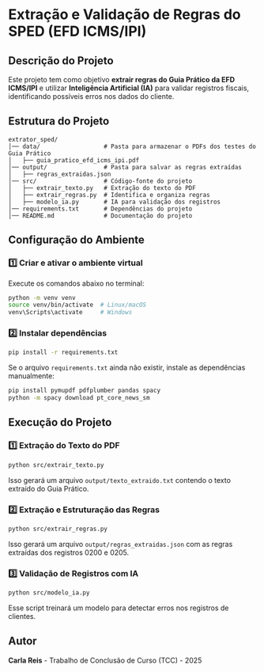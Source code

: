 # Extração e Validação de Regras do SPED (EFD ICMS/IPI)

## Descrição do Projeto

Este projeto tem como objetivo **extrair regras do Guia Prático da EFD ICMS/IPI** e utilizar **Inteligência Artificial (IA)** para validar registros fiscais, identificando possíveis erros nos dados do cliente.

## Estrutura do Projeto

```plaintext
extrator_sped/
│── data/                  # Pasta para armazenar o PDFs dos testes do Guia Prático
│   ├── guia_pratico_efd_icms_ipi.pdf
│── output/                # Pasta para salvar as regras extraídas
│   ├── regras_extraidas.json
│── src/                   # Código-fonte do projeto
│   ├── extrair_texto.py   # Extração do texto do PDF
│   ├── extrair_regras.py  # Identifica e organiza regras
│   ├── modelo_ia.py       # IA para validação dos registros
│── requirements.txt       # Dependências do projeto
│── README.md              # Documentação do projeto
```

## Configuração do Ambiente

### 1️⃣ Criar e ativar o ambiente virtual

Execute os comandos abaixo no terminal:

```bash
python -m venv venv
source venv/bin/activate  # Linux/macOS
venv\Scripts\activate     # Windows
```

### 2️⃣ Instalar dependências

```bash
pip install -r requirements.txt
```

Se o arquivo `requirements.txt` ainda não existir, instale as dependências manualmente:

```bash
pip install pymupdf pdfplumber pandas spacy
python -m spacy download pt_core_news_sm
```

## Execução do Projeto

### 1️⃣ Extração do Texto do PDF

```bash
python src/extrair_texto.py
```

Isso gerará um arquivo `output/texto_extraido.txt` contendo o texto extraído do Guia Prático.

### 2️⃣ Extração e Estruturação das Regras

```bash
python src/extrair_regras.py
```

Isso gerará um arquivo `output/regras_extraidas.json` com as regras extraídas dos registros 0200 e 0205.

### 3️⃣ Validação de Registros com IA

```bash
python src/modelo_ia.py
```

Esse script treinará um modelo para detectar erros nos registros de clientes.

## Autor

**Carla Reis** - Trabalho de Conclusão de Curso (TCC) - 2025
